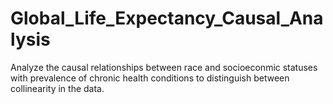 # Global_Life_Expectancy_Causal_Analysis
Analyze the causal relationships between race and socioeconmic statuses with prevalence of chronic health conditions to distinguish between collinearity in the data. 
